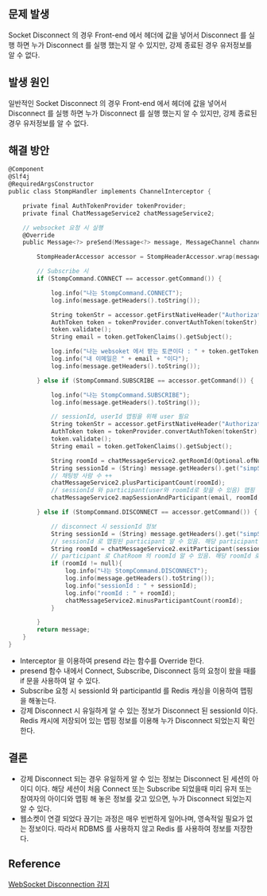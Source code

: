## 문제 발생
Socket Disconnect 의 경우 Front-end 에서 헤더에 값을 넣어서 Disconnect 를 실행 하면 누가 Disconnect  를 실행 했는지 알 수 있지만, 강제 종료된 경우 유저정보를 알 수 없다.

## 발생 원인
일반적인 Socket Disconnect 의 경우 Front-end 에서 헤더에 값을 넣어서 Disconnect 를 실행 하면 누가 Disconnect  를 실행 했는지 알 수 있지만, 강제 종료된 경우 유저정보를 알 수 없다.

## 해결 방안
```C
@Component
@Slf4j
@RequiredArgsConstructor
public class StompHandler implements ChannelInterceptor {

    private final AuthTokenProvider tokenProvider;
    private final ChatMessageService2 chatMessageService2;

    // websocket 요청 시 실행
    @Override
    public Message<?> preSend(Message<?> message, MessageChannel channel) {

        StompHeaderAccessor accessor = StompHeaderAccessor.wrap(message);

        // Subscribe 시
        if (StompCommand.CONNECT == accessor.getCommand()) {

            log.info("나는 StompCommand.CONNECT");
            log.info(message.getHeaders().toString());

            String tokenStr = accessor.getFirstNativeHeader("Authorization");
            AuthToken token = tokenProvider.convertAuthToken(tokenStr);
            token.validate();
            String email = token.getTokenClaims().getSubject();

            log.info("나는 websoket 에서 받는 토큰이다 : " + token.getToken());
            log.info("내 이메일은 " + email + "이다");
            log.info(message.getHeaders().toString());

        } else if (StompCommand.SUBSCRIBE == accessor.getCommand()) {

            log.info("나는 StompCommand.SUBSCRIBE");
            log.info(message.getHeaders().toString());

            // sessionId, userId 맵핑을 위해 user 필요
            String tokenStr = accessor.getFirstNativeHeader("Authorization");
            AuthToken token = tokenProvider.convertAuthToken(tokenStr);
            token.validate();
            String email = token.getTokenClaims().getSubject();

            String roomId = chatMessageService2.getRoomId(Optional.ofNullable((String) message.getHeaders().get("simpDestination")));
            String sessionId = (String) message.getHeaders().get("simpSessionId");
            // 채팅방 사람 수 ++
            chatMessageService2.plusParticipantCount(roomId);
            // sessionId 와 participant(user와 roomId로 찾을 수 있음) 맵핑 진행
            chatMessageService2.mapSessionAndParticipant(email, roomId, sessionId);

        } else if (StompCommand.DISCONNECT == accessor.getCommand()) {

            // disconnect 시 sessionId 정보
            String sessionId = (String) message.getHeaders().get("simpSessionId");
            // sessionId 로 맵핑된 participant 알 수 있음. 해당 participant 의 exitTime 변경
            String roomId = chatMessageService2.exitParticipant(sessionId);
            // participant 로 ChatRoom 의 roomId 알 수 있음. 해당 roomId 로 채팅방 사람 수 --
            if (roomId != null){
                log.info("나는 StompCommand.DISCONNECT");
                log.info(message.getHeaders().toString());
                log.info("sessionId : " + sessionId);
                log.info("roomId : " + roomId);
                chatMessageService2.minusParticipantCount(roomId);
            }

        }
        return message;
    }
}
```
- Interceptor 을 이용하여 presend 라는 함수를 Override 한다.
- presend 함수 내에서 Connect, Subscribe, Disconnect 등의 요청이 왔을 때를 if 문을 사용하여 알 수 있다.
- Subscribe 요청 시 sessionId 와 participantId 를 Redis 캐싱을 이용하여 맵핑을 해놓는다.
- 강제 Disconnect 시 유일하게 알 수 있는 정보가 Disconnect 된 sessionId 이다. Redis 캐시에 저장되어 있는 맵핑 정보를 이용해 누가 Disconnect 되었는지 확인 한다.

## 결론
- 강제 Disconnect 되는 경우 유일하게 알 수 있는 정보는 Disconnect 된 세션의 아이디 이다. 해당 세션이 처음 Connect 또는 Subscribe 되었을때 미리 유저 또는 참여자의 아이디와 맵핑 해 놓은 정보를 갖고 있으면, 누가 Disconnect 되었는지 알 수 있다.
- 웹소켓이 연결 되었다 끊기는 과정은 매우 빈번하게 일어나며, 영속적일 필요가 없는 정보이다. 따라서 RDBMS 를 사용하지 않고 Redis 를 사용하여 정보를 저장한다.

## Reference
[WebSocket Disconnection 감지](https://hyeon9mak.github.io/web-socket-disconnection-detection/)